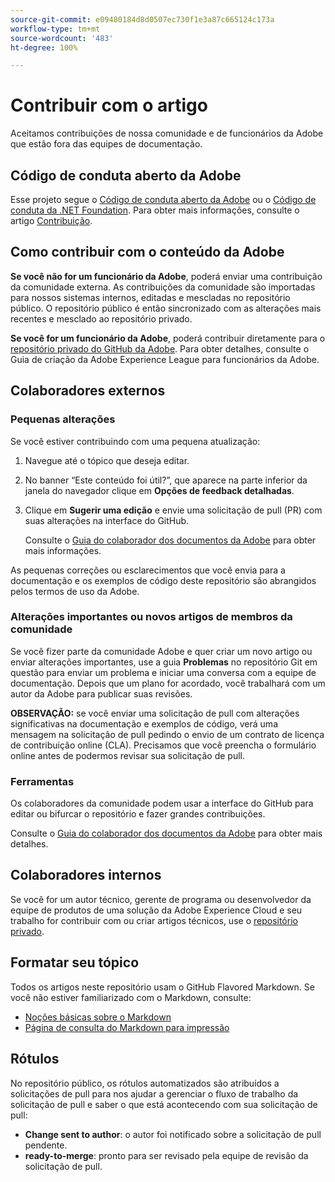 ```yaml
---
source-git-commit: e09480184d8d0507ec730f1e3a87c665124c173a
workflow-type: tm+mt
source-wordcount: '483'
ht-degree: 100%

---
```

# Contribuir com o artigo

Aceitamos contribuições de nossa comunidade e de funcionários da Adobe que estão fora das equipes de documentação.

## Código de conduta aberto da Adobe

Esse projeto segue o [Código de conduta aberto da Adobe](code-of-conduct.md) ou o [Código de conduta da .NET Foundation](https://dotnetfoundation.org/code-of-conduct). Para obter mais informações, consulte o artigo [Contribuição](contributing.md).

## Como contribuir com o conteúdo da Adobe

**Se você não for um funcionário da Adobe**, poderá enviar uma contribuição da comunidade externa. As contribuições da comunidade são importadas para nossos sistemas internos, editadas e mescladas no repositório público. O repositório público é então sincronizado com as alterações mais recentes e mesclado ao repositório privado.

**Se você for um funcionário da Adobe**, poderá contribuir diretamente para o [repositório privado do GitHub da Adobe](https://git.corp.adobe.com/AdobeDocs/). Para obter detalhes, consulte o Guia de criação da Adobe Experience League para funcionários da Adobe.

## Colaboradores externos

### Pequenas alterações

Se você estiver contribuindo com uma pequena atualização:

1. Navegue até o tópico que deseja editar.
1. No banner “Este conteúdo foi útil?”, que aparece na parte inferior da janela do navegador clique em **Opções de feedback detalhadas**.
1. Clique em **Sugerir uma edição** e envie uma solicitação de pull (PR) com suas alterações na interface do GitHub.

   Consulte o [Guia do colaborador dos documentos da Adobe](https://experienceleague.adobe.com/docs/contributor/contributor-guide/introduction.html?lang=pt-BR) para obter mais informações.

As pequenas correções ou esclarecimentos que você envia para a documentação e os exemplos de código deste repositório são abrangidos pelos termos de uso da Adobe.

### Alterações importantes ou novos artigos de membros da comunidade

Se você fizer parte da comunidade Adobe e quer criar um novo artigo ou enviar alterações importantes, use a guia **Problemas** no repositório Git em questão para enviar um problema e iniciar uma conversa com a equipe de documentação. Depois que um plano for acordado, você trabalhará com um autor da Adobe para publicar suas revisões.

**OBSERVAÇÃO:** se você enviar uma solicitação de pull com alterações significativas na documentação e exemplos de código, verá uma mensagem na solicitação de pull pedindo o envio de um contrato de licença de contribuição online (CLA). Precisamos que você preencha o formulário online antes de podermos revisar sua solicitação de pull.

### Ferramentas

Os colaboradores da comunidade podem usar a interface do GitHub para editar ou bifurcar o repositório e fazer grandes contribuições.

Consulte o [Guia do colaborador dos documentos da Adobe](https://experienceleague.adobe.com/docs/contributor/contributor-guide/introduction.html?lang=pt-BR) para obter mais detalhes.

## Colaboradores internos

Se você for um autor técnico, gerente de programa ou desenvolvedor da equipe de produtos de uma solução da Adobe Experience Cloud e seu trabalho for contribuir com ou criar artigos técnicos, use o [repositório privado](https://git.corp.adobe.com/AdobeDocs).

## Formatar seu tópico

Todos os artigos neste repositório usam o GitHub Flavored Markdown. Se você não estiver familiarizado com o Markdown, consulte:

* [Noções básicas sobre o Markdown](https://help.github.com/articles/getting-started-with-writing-and-formatting-on-github/)
* [Página de consulta do Markdown para impressão](https://guides.github.com/pdfs/markdown-cheatsheet-online.pdf)

## Rótulos

No repositório público, os rótulos automatizados são atribuídos a solicitações de pull para nos ajudar a gerenciar o fluxo de trabalho da solicitação de pull e saber o que está acontecendo com sua solicitação de pull:

* **Change sent to author**: o autor foi notificado sobre a solicitação de pull pendente.
* **ready-to-merge**: pronto para ser revisado pela equipe de revisão da solicitação de pull.
